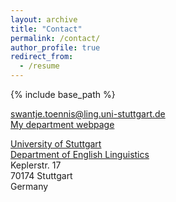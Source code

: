 ```yaml
---
layout: archive
title: "Contact"
permalink: /contact/
author_profile: true
redirect_from:
  - /resume
---
```


{% include base_path %}




swantje.toennis@ling.uni-stuttgart.de  
[My department webpage](https://www.ling.uni-stuttgart.de/institut/team/Toennis/)  

[University of Stuttgart](https://www.uni-stuttgart.de/en/)  
[Department of English Linguistics](https://www.ling.uni-stuttgart.de/en/institute/ifla/)   
Keplerstr. 17  
70174 Stuttgart  
Germany  

